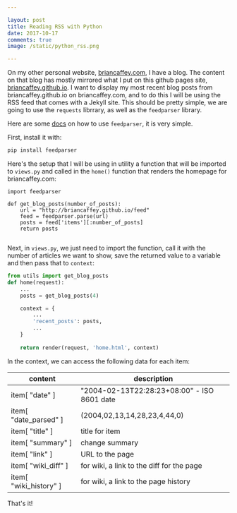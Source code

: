```yaml
---

layout: post
title: Reading RSS with Python
date: 2017-10-17
comments: true
image: /static/python_rss.png

---
```


On my other personal website, [briancaffey.com](briancaffey.com), I have a blog. The content on that blog has mostly mirrored what I put on this github pages site, [briancaffey.github.io](briancaffey.github.io). I want to display my most recent blog posts from briancaffey.github.io on briancaffey.com, and to do this I will be using the RSS feed that comes with a Jekyll site. This should be pretty simple, we are going to use the `requests` librrary, as well as the `feedparser` library.

Here are some [docs](https://wiki.python.org/moin/RssLibraries) on how to use `feedparser`, it is very simple.

First, install it with:

```python
pip install feedparser
```

Here's the setup that I will be using in utility a function that will be imported to `views.py` and called in the `home()` function that renders the homepage for briancaffey.com:

```
import feedparser

def get_blog_posts(number_of_posts):
    url = "http://briancaffey.github.io/feed"
    feed = feedparser.parse(url)
    posts = feed['items'][:number_of_posts]
    return posts
    
```

Next, in `views.py`, we just need to import the function, call it with the number of articles we want to show, save the returned value to a variable and then pass that to `context`: 

```python 
from utils import get_blog_posts
def home(request):
    ...
    posts = get_blog_posts(4)

    context = {
        ...
        'recent_posts': posts,
        ...
    }
    
    return render(request, 'home.html', context)
```

In the context, we can access the following data for each item: 

| content | description |
|-----|------|
|item[ "date" ] | "2004-02-13T22:28:23+08:00" - ISO 8601 date |
|item[ "date_parsed" ] | (2004,02,13,14,28,23,4,44,0) |
|item[ "title" ] | title for item |
|item[ "summary" ] | change summary |
|item[ "link" ] | URL to the page |
|item[ "wiki_diff" ] | for wiki, a link to the diff for the page |
|item[ "wiki_history" ] | for wiki, a link to the page history |

That's it! 